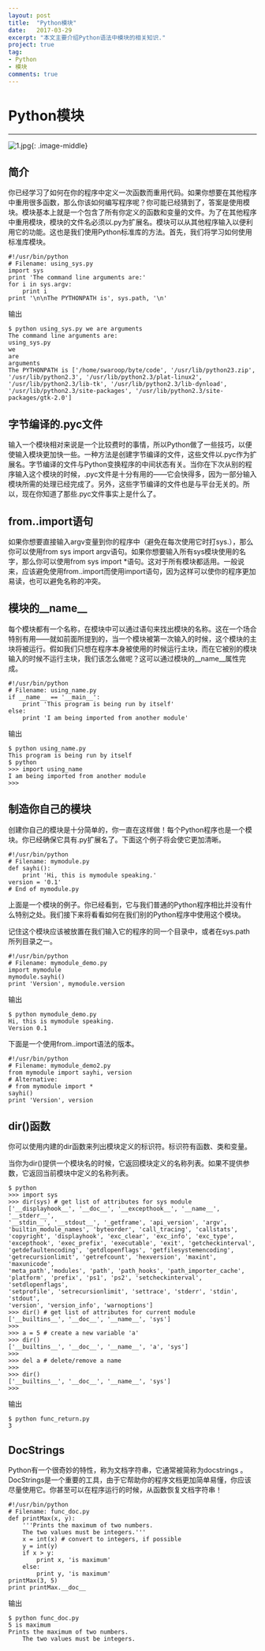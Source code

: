 ```yaml
---
layout: post
title:  "Python模块"
date:   2017-03-29
excerpt: "本文主要介绍Python语法中模块的相关知识."
project: true
tag:
- Python 
- 模块
comments: true
---
```

# Python模块
---

 ![1.jpg](https://timgsa.baidu.com/timg?image&quality=80&size=b9999_10000&sec=1490701421494&di=852e8573160ad90aaaac09b0b46cc168&imgtype=0&src=http%3A%2F%2Fs3.51cto.com%2Fwyfs02%2FM02%2F74%2FD7%2FwKioL1YrRmjxGZyHAAGUhP7dnjk919.jpg){: .image-middle}



## 简介

你已经学习了如何在你的程序中定义一次函数而重用代码。如果你想要在其他程序中重用很多函数，那么你该如何编写程序呢？你可能已经猜到了，答案是使用模块。模块基本上就是一个包含了所有你定义的函数和变量的文件。为了在其他程序中重用模块，模块的文件名必须以.py为扩展名。模块可以从其他程序输入以便利用它的功能。这也是我们使用Python标准库的方法。首先，我们将学习如何使用标准库模块。

	#!/usr/bin/python	# Filename: using_sys.py	import sys	print 'The command line arguments are:'	for i in sys.argv:		print i	print '\n\nThe PYTHONPATH is', sys.path, '\n'
	
输出
	$ python using_sys.py we are arguments	The command line arguments are:	using_sys.py	we	are	arguments	The PYTHONPATH is ['/home/swaroop/byte/code', '/usr/lib/python23.zip',	'/usr/lib/python2.3', '/usr/lib/python2.3/plat-linux2',	'/usr/lib/python2.3/lib-tk', '/usr/lib/python2.3/lib-dynload',	'/usr/lib/python2.3/site-packages', '/usr/lib/python2.3/site-packages/gtk-2.0']

## 字节编译的.pyc文件

输入一个模块相对来说是一个比较费时的事情，所以Python做了一些技巧，以便使输入模块更加快一些。一种方法是创建字节编译的文件，这些文件以.pyc作为扩展名。字节编译的文件与Python变换程序的中间状态有关。当你在下次从别的程序输入这个模块的时候，.pyc文件是十分有用的——它会快得多，因为一部分输入模块所需的处理已经完成了。另外，这些字节编译的文件也是与平台无关的。所以，现在你知道了那些.pyc文件事实上是什么了。

## from..import语句

如果你想要直接输入argv变量到你的程序中（避免在每次使用它时打sys.），那么你可以使用from sys import argv语句。如果你想要输入所有sys模块使用的名字，那么你可以使用from sys import *语句。这对于所有模块都适用。一般说来，应该避免使用from..import而使用import语句，因为这样可以使你的程序更加易读，也可以避免名称的冲突。

## 模块的__name__

每个模块都有一个名称，在模块中可以通过语句来找出模块的名称。这在一个场合特别有用——就如前面所提到的，当一个模块被第一次输入的时候，这个模块的主块将被运行。假如我们只想在程序本身被使用的时候运行主块，而在它被别的模块输入的时候不运行主块，我们该怎么做呢？这可以通过模块的__name__属性完成。

	#!/usr/bin/python	# Filename: using_name.py	if __name__ == '__main__':		print 'This program is being run by itself'	else:		print 'I am being imported from another module'
	
输出

	$ python using_name.py	This program is being run by itself	$ python	>>> import using_name	I am being imported from another module	>>>

## 制造你自己的模块

创建你自己的模块是十分简单的，你一直在这样做！每个Python程序也是一个模块。你已经确保它具有.py扩展名了。下面这个例子将会使它更加清晰。

	#!/usr/bin/python	# Filename: mymodule.py	def sayhi():		print 'Hi, this is mymodule speaking.'	version = '0.1'	# End of mymodule.py

上面是一个模块的例子。你已经看到，它与我们普通的Python程序相比并没有什么特别之处。我们接下来将看看如何在我们别的Python程序中使用这个模块。记住这个模块应该被放置在我们输入它的程序的同一个目录中，或者在sys.path所列目录之一。

	#!/usr/bin/python	# Filename: mymodule_demo.py	import mymodule	mymodule.sayhi()	print 'Version', mymodule.version
	
输出

	$ python mymodule_demo.py	Hi, this is mymodule speaking.	Version 0.1
	
下面是一个使用from..import语法的版本。
	#!/usr/bin/python	# Filename: mymodule_demo2.py	from mymodule import sayhi, version	# Alternative:	# from mymodule import *	sayhi()	print 'Version', version

## dir()函数

你可以使用内建的dir函数来列出模块定义的标识符。标识符有函数、类和变量。
当你为dir()提供一个模块名的时候，它返回模块定义的名称列表。如果不提供参数，它返回当前模块中定义的名称列表。

	$ python	>>> import sys	>>> dir(sys) # get list of attributes for sys module	['__displayhook__', '__doc__', '__excepthook__', '__name__', '__stderr__',	'__stdin__', '__stdout__', '_getframe', 'api_version', 'argv',	'builtin_module_names', 'byteorder', 'call_tracing', 'callstats',	'copyright', 'displayhook', 'exc_clear', 'exc_info', 'exc_type',	'excepthook', 'exec_prefix', 'executable', 'exit', 'getcheckinterval',	'getdefaultencoding', 'getdlopenflags', 'getfilesystemencoding',	'getrecursionlimit', 'getrefcount', 'hexversion', 'maxint', 'maxunicode',	'meta_path','modules', 'path', 'path_hooks', 'path_importer_cache',	'platform', 'prefix', 'ps1', 'ps2', 'setcheckinterval', 'setdlopenflags',	'setprofile', 'setrecursionlimit', 'settrace', 'stderr', 'stdin', 'stdout',	'version', 'version_info', 'warnoptions']	>>> dir() # get list of attributes for current module	['__builtins__', '__doc__', '__name__', 'sys']	>>>	>>> a = 5 # create a new variable 'a'	>>> dir()	['__builtins__', '__doc__', '__name__', 'a', 'sys']	>>>	>>> del a # delete/remove a name	>>>	>>> dir()	['__builtins__', '__doc__', '__name__', 'sys']	>>>

输出

	$ python func_return.py	3
	
## DocStrings

Python有一个很奇妙的特性，称为文档字符串，它通常被简称为docstrings 。DocStrings是一个重要的工具，由于它帮助你的程序文档更加简单易懂，你应该尽量使用它。你甚至可以在程序运行的时候，从函数恢复文档字符串！

	#!/usr/bin/python	# Filename: func_doc.py	def printMax(x, y):		'''Prints the maximum of two numbers.		The two values must be integers.'''		x = int(x) # convert to integers, if possible		y = int(y)		if x > y:			print x, 'is maximum'		else:			print y, 'is maximum'	printMax(3, 5)	print printMax.__doc__
	
输出

	$ python func_doc.py	5 is maximum	Prints the maximum of two numbers.		The two values must be integers.